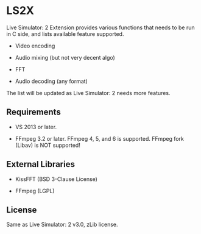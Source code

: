 LS2X
====

Live Simulator: 2 Extension provides various functions that needs to be run in C side, and lists available feature supported.

* Video encoding

* Audio mixing (but not very decent algo)

* FFT

* Audio decoding (any format)

The list will be updated as Live Simulator: 2 needs more features.

Requirements
------------

* VS 2013 or later.

* FFmpeg 3.2 or later. FFmpeg 4, 5, and 6 is supported. FFmpeg fork (Libav) is NOT supported!

External Libraries
------------------

* KissFFT (BSD 3-Clause License)

* FFmpeg (LGPL)

License
-------

Same as Live Simulator: 2 v3.0, zLib license.
